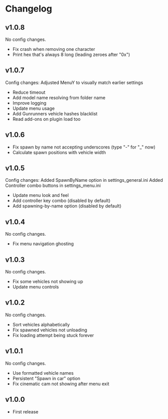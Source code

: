 # Changelog

## v1.0.8
No config changes.  

* Fix crash when removing one character
* Print hex that's always 8 long (leading zeroes after "0x")

## v1.0.7
Config changes: Adjusted MenuY to visually match earlier settings

* Reduce timeout
* Add model name resolving from folder name
* Improve logging
* Update menu usage
* Add Gunrunners vehicle hashes blacklist
* Read add-ons on plugin load too 

## v1.0.6
* Fix spawn by name not accepting underscores (type "-" for "_" now)
* Calculate spawn positions with vehicle width 

## v1.0.5
Config changes:
Added SpawnByName option in settings_general.ini
Added Controller combo buttons in settings_menu.ini

* Update menu look and feel
* Add controller key combo (disabled by default)
* Add spawning-by-name option (disabled by default) 

## v1.0.4
No config changes.

* Fix menu navigation ghosting

## v1.0.3
No config changes.

* Fix some vehicles not showing up
* Update menu controls

## v1.0.2
No config changes.

* Sort vehicles alphabetically
* Fix spawned vehicles not unloading
* Fix loading attempt being stuck forever

## v1.0.1
No config changes.

* Use formatted vehicle names
* Persistent "Spawn in car" option
* Fix cinematic cam not showing after menu exit

## v1.0.0
* First release


